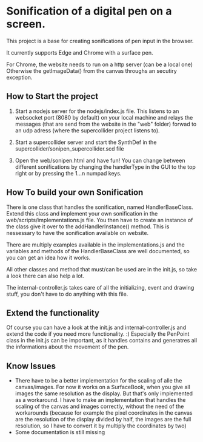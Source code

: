 # Sonification of a digital pen on a screen.

This project is a base for creating sonifications of pen input in the browser.

It currently supports Edge and Chrome with a surface pen.

For Chrome, the website needs to run on a http server (can be a local one) Otherwise the getImageData() from the canvas throughs an secutiry exception.

## How to Start the project

1. Start a nodejs server for the nodejs/index.js file. This listens to an websocket port (8080 by default) on your local machine and relays the messages (that are send from the website in the "web" folder) forwad to an udp adress (where the supercollider project listens to). 

2. Start a supercollider server and start the SynthDef in the supercollider/sonipen_supercollider.scd file

3. Open the web/sonipen.html and have fun! You can change between different sonifications by changing the handlerType in the GUI to the top right or by pressing the 1...n numpad keys.

## How To build your own Sonification

There is one class that handles the sonification, named HandlerBaseClass. Extend this class and implement your own sonification in the web/scripts/implementations.js file. You then have to create an instance of the class give it over to the addHandlerInstance() method. This is nessessary to have the sonification available on website.

There are multiply examples available in the implementations.js and the variables and methods of the HandlerBaseClass are well documented, so you can get an idea how it works. 

All other classes and method that must/can be used are in the init.js, so take a look there can also help a lot.

The internal-controller.js takes care of all the initializing, event and drawing stuff, you don't have to do anything with this file.

## Extend the functionality

Of course you can have a look at the init.js and internal-controller.js and extend the code if you need more functionality. :) Especially the PenPoint class in the init.js can be important, as it handles contains and generatres all the informations about the movement of the pen.

## Know Issues

- There have to be a better implementation for the scaling of alle the canvas/images. For now it works on a SurfaceBook, when you give all images the same resolution as the display. But that's only implemented as a workaround. I have to make an implementation that handles the scaling of the canvas and images correctly, without the need of the workarounds (because for example the pixel coordinates in the canvas are the resolution of the display divided by half, the images are the full resolution, so I have to convert it by multiply the coordinates by two) 
- Some documentation is still missing
